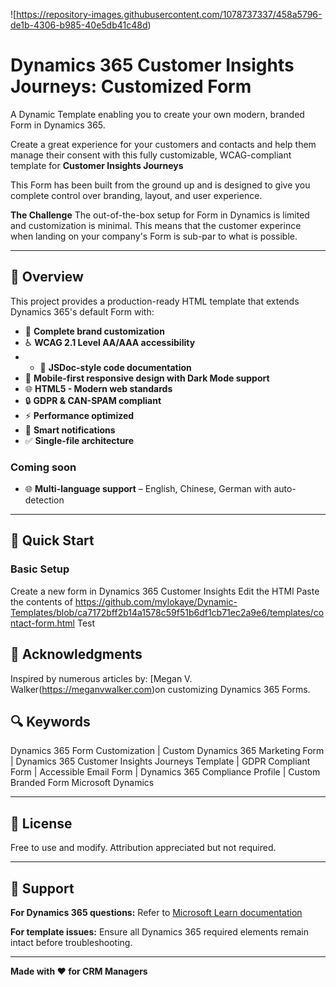 ![https://repository-images.githubusercontent.com/1078737337/458a5796-de1b-4306-b985-40e5db41c48d)


# Dynamics 365 Customer Insights Journeys: Customized Form

A Dynamic Template enabling you to create your own modern, branded Form in Dynamics 365.

Create a great experience for your customers and contacts and help them manage their consent with this fully customizable, WCAG-compliant template for **Customer Insights Journeys** 

This Form has been built from the ground up and is designed to give you complete control over branding, layout, and user experience.

**The Challenge**
The out-of-the-box setup for Form in Dynamics is limited and customization is minimal. This means that the customer experince when landing on your company's Form is sub-par to what is possible.

---

## 📖 Overview

This project provides a production-ready HTML template that extends Dynamics 365's default Form with:

- 🎨 **Complete brand customization**
- ♿ **WCAG 2.1 Level AA/AAA accessibility**
- - 📝 **JSDoc-style code documentation**
- 📱 **Mobile-first responsive design with Dark Mode support**
- 🌐 **HTML5 - Modern web standards**
- 🔒 **GDPR & CAN-SPAM compliant**
- ⚡ **Performance optimized** 
- 💬 **Smart notifications**
- ✅ **Single-file architecture** 


### Coming soon
- 🌐 **Multi-language support** – English, Chinese, German with auto-detection

---

## 🚀 Quick Start

### Basic Setup
Create a new form in Dynamics 365 Customer Insights
Edit the HTMl
Paste the contents of https://github.com/mylokaye/Dynamic-Templates/blob/ca7172bff2b14a1578c59f51b6df1cb71ec2a9e6/templates/contact-form.html
Test

## 🙏 Acknowledgments

Inspired by numerous articles by: [Megan V. Walker(https://meganvwalker.com)on customizing Dynamics 365 Forms.


## 🔍 Keywords

Dynamics 365 Form Customization | Custom Dynamics 365 Marketing Form | Dynamics 365 Customer Insights Journeys Template | GDPR Compliant Form | Accessible Email Form | Dynamics 365 Compliance Profile | Custom Branded Form Microsoft Dynamics

---

## 📄 License

Free to use and modify. Attribution appreciated but not required.

---

## 💬 Support

**For Dynamics 365 questions:** Refer to [Microsoft Learn documentation](https://learn.microsoft.com/en-us/dynamics365/customer-insights/)

**For template issues:** Ensure all Dynamics 365 required elements remain intact before troubleshooting.

---

**Made with ❤️ for CRM Managers** 
